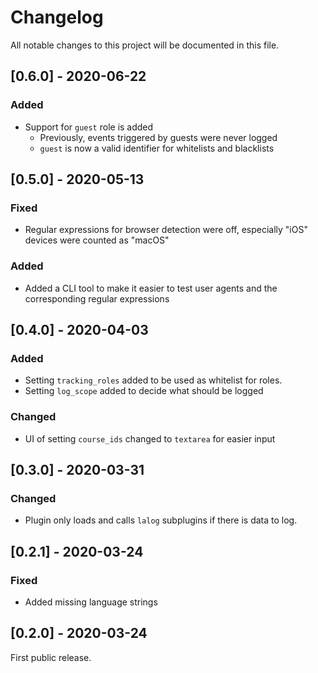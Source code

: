 # Changelog
All notable changes to this project will be documented in this file.

## [0.6.0] - 2020-06-22
### Added
- Support for `guest` role is added
  - Previously, events triggered by guests were never logged
  - `guest` is now a valid identifier for whitelists and blacklists

## [0.5.0] - 2020-05-13
### Fixed
- Regular expressions for browser detection were off, especially "iOS" devices were counted as "macOS"
### Added
- Added a CLI tool to make it easier to test user agents and the corresponding regular expressions

## [0.4.0] - 2020-04-03
### Added
- Setting `tracking_roles` added to be used as whitelist for roles.
- Setting `log_scope` added to decide what should be logged
### Changed
- UI of setting `course_ids` changed to `textarea` for easier input

## [0.3.0] - 2020-03-31
### Changed
- Plugin only loads and calls `lalog` subplugins if there is data to log.

## [0.2.1] - 2020-03-24
### Fixed
- Added missing language strings

## [0.2.0] - 2020-03-24
First public release.
